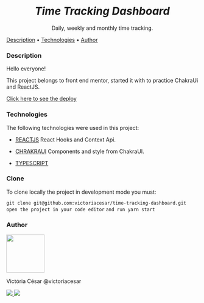 <h1 align="center"><em>Time Tracking Dashboard</em></h1>
<p align="center">Daily, weekly and monthly time tracking.</p>

<p align="left">
 <a href="#description">Description</a> •
 <a href="#technologies">Technologies</a> • 
 <a href="#author">Author</a>
</p>

### Description

<p>Hello everyone!</p>
<p>This project belongs to front end mentor, started it with to practice ChakraUi and ReactJS.</p>
<a href="https://time-tracking-dashboard-jade.vercel.app/">Click here to see the deploy</a>

### Technologies

The following technologies were used in this project:

- [REACTJS](https://reactjs.org/)
React Hooks and Context Api.

- [CHRAKRAUI](https://chakra-ui.com/)
Components and style from ChakraUI.

- [TYPESCRIPT](https://www.typescriptlang.org/docs/)

### Clone

<p>To clone locally the project in development mode you must:</p>

```git clone git@github.com:victoriacesar/time-tracking-dashboard.git```
```open the project in your code editor```
```and run yarn start```

### Author

<a href="https://github.com/victoriacesar" rel="nofollow">
 <img src="https://avatars.githubusercontent.com/u/52262828?v=4" width="100px;" alt="" style="max-width:100%;">
 <br>
</a>
<p>Victória César @victoriacesar</p>
<a href="mailto:victoriacesaras@gmail.com">
  <img src="https://img.shields.io/badge/Gmail-D14836?style=for-the-badge&logo=gmail&logoColor=white&link=mailto:victoriacesaras@gmail.com" />
</a><a href="https://github.com/victoriacesar">
  <img src="https://img.shields.io/badge/GitHub-100000?style=for-the-badge&logo=github&logoColor=white&link=https://github.com/victoriacesar"/>
<a>
